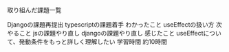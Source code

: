 取り組んだ課題一覧

Djangoの課題再提出
typescriptの課題着手
わかったこと
useEffectの扱い方
次やること
jsの課題やり直し
djangoの課題やり直し
感じたこと
useEffectについて、発動条件をもっと詳しく理解したい
学習時間
約10時間
